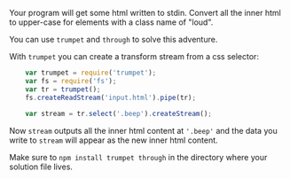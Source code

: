 Your program will get some html written to stdin. Convert all the inner html to
upper-case for elements with a class name of "loud".

You can use `trumpet` and `through` to solve this adventure.

With `trumpet` you can create a transform stream from a css selector:

``` js
    var trumpet = require('trumpet');
    var fs = require('fs');
    var tr = trumpet();
    fs.createReadStream('input.html').pipe(tr);
    
    var stream = tr.select('.beep').createStream();
```

Now `stream` outputs all the inner html content at `'.beep'` and the data you
write to `stream` will appear as the new inner html content.

Make sure to `npm install trumpet through` in the directory where your solution
file lives.